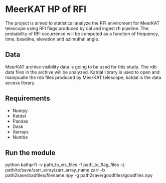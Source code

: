 # MeerKAT HP of RFI

The project is aimed to statistical analyze the RFI eniviroment for MeerKAT telescope using RFI flags produced by cal and 
ingest rfi  pipeline. The probability of RFI occurrence will be computed as a function of frequency, time, baseline, elevation and azimuthal angle.

## Data

MeerKAT archive visibility data is going to be used for this study. The rdb data files in the archive will be analyzed.
Katdal library is used to open and manipualte the rdb files produced by MeerKAT telescope, katdal is the data access library.

## Requirements

- Numpy
- Katdal
- Pandas
- Dask
- Xarrays
- Numba

## Run the module

python kathprfi -v path_to_vis_files -f path_to_flag_files -z path/to/save/zarr_array/zarr_array_name.zarr -b path2save/badfiles/filename.npy -g path2save/goodfiles/goodfiles.npy
